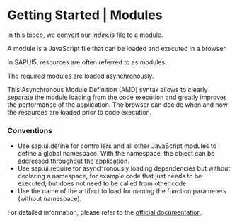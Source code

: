 # Getting Started | Modules

In this bideo, we convert our _index.js_ file to a module.

A module is a JavaScript file that can be loaded and executed in a browser.

In SAPUI5, resources are often referred to as modules.

The required modules are loaded asynchronously.

This Asynchronous Module Definition (AMD) syntax allows to clearly separate the module loading from the code execution and greatly improves the performance of the application. The browser can decide when and how the resources are loaded prior to code execution.

### Conventions

- Use sap.ui.define for controllers and all other JavaScript modules to define a global namespace. With the namespace, the object can be addressed throughout the application.
- Use sap.ui.require for asynchronously loading dependencies but without declaring a namespace, for example code that just needs to be executed, but does not need to be called from other code.
- Use the name of the artifact to load for naming the function parameters (without namespace).

For detailed information, please refer to the [official documentation](https://sapui5.hana.ondemand.com/#/topic/91f23a736f4d1014b6dd926db0e91070).
